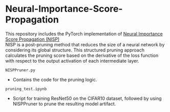 # Neural-Importance-Score-Propagation

This repository includes the PyTorch implementation of [Neural Importance Score Propagation (NISP)](https://arxiv.org/abs/1711.05908) <br/> 
NISP is a post-pruning method that reduces the size of a neural network by considering its global structure. This structured pruning approach calculates the pruning score based on the derivative of the loss function with respect to the output activation of each intermediate layer.

`NISPPruner.py`
- Contains the code for the pruning logic. <br/>

`pruning_test.ipynb`
- Script for training ResNet50 on the CIFAR10 dataset, followed by using NISPPruner to prune the resulting model artifact.
